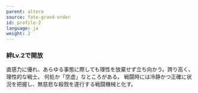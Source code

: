 ```yaml
---
parent: altera
source: fate-grand-order
id: profile-2
language: ja
weight: 2
---
```


### 絆Lv.2で開放

直感力に優れ、あらゆる事態に際しても理性を放棄せず立ち向かう。誇り高く、理性的な戦士。
何処か「空虚」なところがある。
戦闘時には冷静かつ正確に状況を把握し、無慈悲な殺戮を遂行する戦闘機械と化す。
